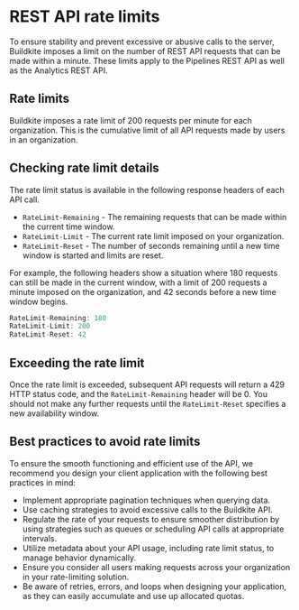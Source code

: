 # REST API rate limits

To ensure stability and prevent excessive or abusive calls to the server, Buildkite imposes a limit on the number of REST API requests that can be made within a minute. These limits apply to the Pipelines REST API as well as the Analytics REST API.

## Rate limits

Buildkite imposes a rate limit of 200 requests per minute for each organization. This is the cumulative limit of all API requests made by users in an organization.

## Checking rate limit details

The rate limit status is available in the following response headers of each API call.

-   `RateLimit-Remaining` - The remaining requests that can be made within the current time window.
-   `RateLimit-Limit` - The current rate limit imposed on your organization.
-   `RateLimit-Reset` - The number of seconds remaining until a new time window is started and limits are reset.

For example, the following headers show a situation where 180 requests can still be made in the current window, with a limit of 200 requests a minute imposed on the organization, and 42 seconds before a new time window begins.

```js
RateLimit-Remaining: 180
RateLimit-Limit: 200
RateLimit-Reset: 42
```

## Exceeding the rate limit

Once the rate limit is exceeded, subsequent API requests will return a 429 HTTP status code, and the `RateLimit-Remaining` header will be 0. You should not make any further requests until the `RateLimit-Reset` specifies a new availability window.

## Best practices to avoid rate limits

To ensure the smooth functioning and efficient use of the API, we recommend you design your client application with the following best practices in mind:

-   Implement appropriate pagination techniques when querying data.
-   Use caching strategies to avoid excessive calls to the Buildkite API.
-   Regulate the rate of your requests to ensure smoother distribution by using strategies such as queues or scheduling API calls at appropriate intervals.
-   Utilize metadata about your API usage, including rate limit status, to manage behavior dynamically.
-   Ensure you consider all users making requests across your organization in your rate-limiting solution.
-   Be aware of retries, errors, and loops when designing your application, as they can easily accumulate and use up allocated quotas.
